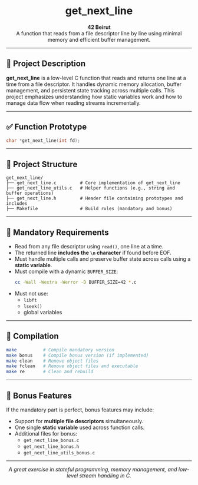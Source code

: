 <h1 align="center">get_next_line</h1>

<p align="center">
  <strong>42 Beirut</strong><br>
  A function that reads from a file descriptor line by line using minimal memory and efficient buffer management.
</p>

---

## 📌 Project Description

**get_next_line** is a low-level C function that reads and returns one line at a time from a file descriptor. It handles dynamic memory allocation, buffer management, and persistent state tracking across multiple calls. This project emphasizes understanding how static variables work and how to manage data flow when reading streams incrementally.

---

## ✅ Function Prototype

```c
char *get_next_line(int fd);
```

---

## 📁 Project Structure

```
get_next_line/
├── get_next_line.c         # Core implementation of get_next_line
├── get_next_line_utils.c   # Helper functions (e.g., string and buffer operations)
├── get_next_line.h         # Header file containing prototypes and includes
├── Makefile                # Build rules (mandatory and bonus)
```

---

## 📜 Mandatory Requirements

- Read from any file descriptor using `read()`, one line at a time.
- The returned line **includes the `\n` character** if found before EOF.
- Must handle multiple calls and preserve buffer state across calls using a **static variable**.
- Must compile with a dynamic `BUFFER_SIZE`:
  ```bash
  cc -Wall -Wextra -Werror -D BUFFER_SIZE=42 *.c
  ```
- Must not use:
  - `libft`
  - `lseek()`
  - global variables

---

## 🧪 Compilation

```bash
make          # Compile mandatory version
make bonus    # Compile bonus version (if implemented)
make clean    # Remove object files
make fclean   # Remove object files and executable
make re       # Clean and rebuild
```

---

## 🔧 Bonus Features

If the mandatory part is perfect, bonus features may include:

- Support for **multiple file descriptors** simultaneously.
- One single **static variable** used across function calls.
- Additional files for bonus:
  - `get_next_line_bonus.c`
  - `get_next_line_bonus.h`
  - `get_next_line_utils_bonus.c`

---

<p align="center"><i>A great exercise in stateful programming, memory management, and low-level stream handling in C.</i></p>
